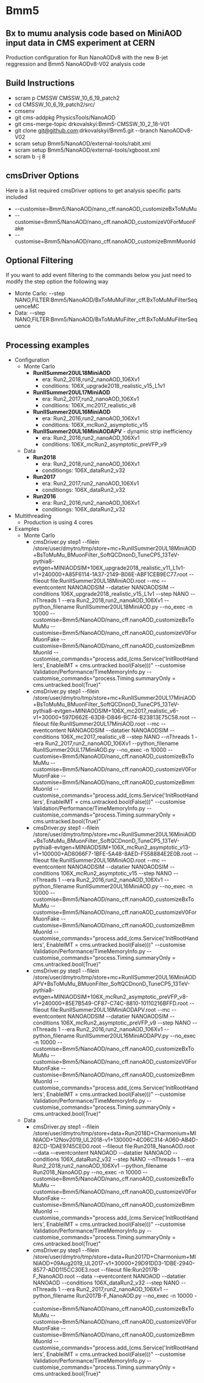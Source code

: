 # Bmm5
## Bx to mumu analysis code based on MiniAOD input data in CMS experiment at CERN

Production configuration for Run NanoAODv8 with the new B-jet
reggression and Bmm5 NanoAODv8-V02 analysis code

## Build Instructions 
* scram p CMSSW CMSSW_10_6_19_patch2
* cd CMSSW_10_6_19_patch2/src/
* cmsenv
* git cms-addpkg PhysicsTools/NanoAOD
* git cms-merge-topic drkovalskyi:Bmm5-CMSSW_10_2_18-V01
* git clone git@github.com:drkovalskyi/Bmm5.git --branch NanoAODv8-V02
* scram setup Bmm5/NanoAOD/external-tools/rabit.xml
* scram setup Bmm5/NanoAOD/external-tools/xgboost.xml
* scram b -j 8

## cmsDriver Options
Here is a list required cmsDriver options to get analysis specific parts included
* --customise=Bmm5/NanoAOD/nano_cff.nanoAOD_customizeBxToMuMu 
* --customise=Bmm5/NanoAOD/nano_cff.nanoAOD_customizeV0ForMuonFake
* --customise=Bmm5/NanoAOD/nano_cff.nanoAOD_customizeBmmMuonId 

## Optional Filtering
If you want to add event filtering to the commands below you just need to modify the step option the following way
* Monte Carlo: --step NANO,FILTER:Bmm5/NanoAOD/BxToMuMuFilter_cff.BxToMuMuFilterSequenceMC
* Data: --step NANO,FILTER:Bmm5/NanoAOD/BxToMuMuFilter_cff.BxToMuMuFilterSequence

## Processing examples
* Configuration
  * Monte Carlo
    * **RunIISummer20UL18MiniAOD**
      * era: Run2_2018,run2_nanoAOD_106Xv1
      * conditions: 106X_upgrade2018_realistic_v15_L1v1
    * **RunIISummer20UL17MiniAOD**
      * era: Run2_2017,run2_nanoAOD_106Xv1
      * conditions: 106X_mc2017_realistic_v8
    * **RunIISummer20UL16MiniAOD**
      * era: Run2_2016,run2_nanoAOD_106Xv1
      * conditions: 106X_mcRun2_asymptotic_v15
    * **RunIISummer20UL16MiniAODAPV** - dynamic strip inefficiency
      * era: Run2_2016,run2_nanoAOD_106Xv1
      * conditions: 106X_mcRun2_asymptotic_preVFP_v9
  * Data
    * **Run2018**
      * era: Run2_2018,run2_nanoAOD_106Xv1
      * conditiongs: 106X_dataRun2_v32
    * **Run2017**
      * era: Run2_2017,run2_nanoAOD_106Xv1
      * conditiongs: 106X_dataRun2_v32
    * **Run2016**
      * era: Run2_2016,run2_nanoAOD_106Xv1
      * conditiongs: 106X_dataRun2_v32
* Multithreading
  * Production is using 4 cores
* Examples
  * Monte Carlo
    * cmsDriver.py step1 --filein /store/user/dmytro/tmp/store+mc+RunIISummer20UL18MiniAOD+BsToMuMu_BMuonFilter_SoftQCDnonD_TuneCP5_13TeV-pythia8-evtgen+MINIAODSIM+106X_upgrade2018_realistic_v11_L1v1-v1+240000+A85F6114-1A37-2149-B06E-ABF1CEB9EC77.root --fileout file:RunIISummer20UL18MiniAOD.root --mc --eventcontent NANOAODSIM --datatier NANOAODSIM --conditions 106X_upgrade2018_realistic_v15_L1v1 --step NANO --nThreads 1 --era Run2_2018,run2_nanoAOD_106Xv1 --python_filename RunIISummer20UL18MiniAOD.py --no_exec -n 10000 --customise=Bmm5/NanoAOD/nano_cff.nanoAOD_customizeBxToMuMu --customise=Bmm5/NanoAOD/nano_cff.nanoAOD_customizeV0ForMuonFake --customise=Bmm5/NanoAOD/nano_cff.nanoAOD_customizeBmmMuonId --customise_commands="process.add_(cms.Service('InitRootHandlers', EnableIMT = cms.untracked.bool(False)))" --customise Validation/Performance/TimeMemoryInfo.py --customise_commands="process.Timing.summaryOnly = cms.untracked.bool(True)"
    * cmsDriver.py step1 --filein /store/user/dmytro/tmp/store+mc+RunIISummer20UL17MiniAOD+BsToMuMu_BMuonFilter_SoftQCDnonD_TuneCP5_13TeV-pythia8-evtgen+MINIAODSIM+106X_mc2017_realistic_v6-v1+30000+597D662E-63D8-D846-BC74-B23813E75C58.root --fileout file:RunIISummer20UL17MiniAOD.root --mc --eventcontent NANOAODSIM --datatier NANOAODSIM --conditions 106X_mc2017_realistic_v8 --step NANO --nThreads 1 --era Run2_2017,run2_nanoAOD_106Xv1 --python_filename RunIISummer20UL17MiniAOD.py --no_exec -n 10000 --customise=Bmm5/NanoAOD/nano_cff.nanoAOD_customizeBxToMuMu --customise=Bmm5/NanoAOD/nano_cff.nanoAOD_customizeV0ForMuonFake --customise=Bmm5/NanoAOD/nano_cff.nanoAOD_customizeBmmMuonId --customise_commands="process.add_(cms.Service('InitRootHandlers', EnableIMT = cms.untracked.bool(False)))" --customise Validation/Performance/TimeMemoryInfo.py --customise_commands="process.Timing.summaryOnly = cms.untracked.bool(True)"
    * cmsDriver.py step1 --filein /store/user/dmytro/tmp/store+mc+RunIISummer20UL16MiniAOD+BsToMuMu_BMuonFilter_SoftQCDnonD_TuneCP5_13TeV-pythia8-evtgen+MINIAODSIM+106X_mcRun2_asymptotic_v13-v1+100000+AD8066F7-1BFE-5A48-8AED-F558884E2E0B.root --fileout file:RunIISummer20UL16MiniAOD.root --mc --eventcontent NANOAODSIM --datatier NANOAODSIM --conditions 106X_mcRun2_asymptotic_v15 --step NANO --nThreads 1 --era Run2_2016,run2_nanoAOD_106Xv1 --python_filename RunIISummer20UL16MiniAOD.py --no_exec -n 10000 --customise=Bmm5/NanoAOD/nano_cff.nanoAOD_customizeBxToMuMu --customise=Bmm5/NanoAOD/nano_cff.nanoAOD_customizeV0ForMuonFake --customise=Bmm5/NanoAOD/nano_cff.nanoAOD_customizeBmmMuonId --customise_commands="process.add_(cms.Service('InitRootHandlers', EnableIMT = cms.untracked.bool(False)))" --customise Validation/Performance/TimeMemoryInfo.py --customise_commands="process.Timing.summaryOnly = cms.untracked.bool(True)"
    * cmsDriver.py step1 --filein /store/user/dmytro/tmp/store+mc+RunIISummer20UL16MiniAODAPV+BsToMuMu_BMuonFilter_SoftQCDnonD_TuneCP5_13TeV-pythia8-evtgen+MINIAODSIM+106X_mcRun2_asymptotic_preVFP_v8-v1+240000+85E7B549-CF87-C74C-8810-10110216BFFD.root --fileout file:RunIISummer20UL16MiniAODAPV.root --mc --eventcontent NANOAODSIM --datatier NANOAODSIM --conditions 106X_mcRun2_asymptotic_preVFP_v9 --step NANO --nThreads 1 --era Run2_2016,run2_nanoAOD_106Xv1 --python_filename RunIISummer20UL16MiniAODAPV.py --no_exec -n 10000 --customise=Bmm5/NanoAOD/nano_cff.nanoAOD_customizeBxToMuMu --customise=Bmm5/NanoAOD/nano_cff.nanoAOD_customizeV0ForMuonFake --customise=Bmm5/NanoAOD/nano_cff.nanoAOD_customizeBmmMuonId --customise_commands="process.add_(cms.Service('InitRootHandlers', EnableIMT = cms.untracked.bool(False)))" --customise Validation/Performance/TimeMemoryInfo.py --customise_commands="process.Timing.summaryOnly = cms.untracked.bool(True)" 
  * Data
    * cmsDriver.py step1 --filein /store/user/dmytro/tmp/store+data+Run2018D+Charmonium+MINIAOD+12Nov2019_UL2018-v1+130000+4C06C314-A060-AB4D-82CD-1DAE9745CED0.root --fileout file:Run2018_NanoAOD.root --data --eventcontent NANOAOD --datatier NANOAOD --conditions 106X_dataRun2_v32 --step NANO --nThreads 1 --era Run2_2018,run2_nanoAOD_106Xv1 --python_filename Run2018_NanoAOD.py --no_exec -n 10000 --customise=Bmm5/NanoAOD/nano_cff.nanoAOD_customizeBxToMuMu --customise=Bmm5/NanoAOD/nano_cff.nanoAOD_customizeV0ForMuonFake --customise=Bmm5/NanoAOD/nano_cff.nanoAOD_customizeBmmMuonId --customise_commands="process.add_(cms.Service('InitRootHandlers', EnableIMT = cms.untracked.bool(False)))" --customise Validation/Performance/TimeMemoryInfo.py --customise_commands="process.Timing.summaryOnly = cms.untracked.bool(True)"
    * cmsDriver.py step1 --filein /store/user/dmytro/tmp/store+data+Run2017D+Charmonium+MINIAOD+09Aug2019_UL2017-v1+30000+29D91DD3-1DBE-2940-8577-ADD115CC30E3.root --fileout file:Run2017B-F_NanoAOD.root --data --eventcontent NANOAOD --datatier NANOAOD --conditions 106X_dataRun2_v32 --step NANO --nThreads 1 --era Run2_2017,run2_nanoAOD_106Xv1 --python_filename Run2017B-F_NanoAOD.py --no_exec -n 10000 --customise=Bmm5/NanoAOD/nano_cff.nanoAOD_customizeBxToMuMu --customise=Bmm5/NanoAOD/nano_cff.nanoAOD_customizeV0ForMuonFake --customise=Bmm5/NanoAOD/nano_cff.nanoAOD_customizeBmmMuonId --customise_commands="process.add_(cms.Service('InitRootHandlers', EnableIMT = cms.untracked.bool(False)))" --customise Validation/Performance/TimeMemoryInfo.py --customise_commands="process.Timing.summaryOnly = cms.untracked.bool(True)"
